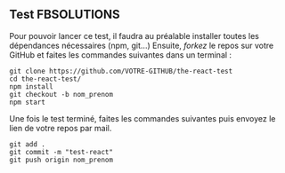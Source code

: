 ## Test FBSOLUTIONS

Pour pouvoir lancer ce test, il faudra au préalable installer toutes les dépendances nécessaires (npm, git...)
Ensuite, *forkez* le repos sur votre GitHub et faites les commandes suivantes dans un terminal :

```
git clone https://github.com/VOTRE-GITHUB/the-react-test
cd the-react-test/
npm install  
git checkout -b nom_prenom
npm start
```

Une fois le test terminé, faites les commandes suivantes puis envoyez le lien de votre repos par mail.

```
git add .
git commit -m "test-react"
git push origin nom_prenom
```
